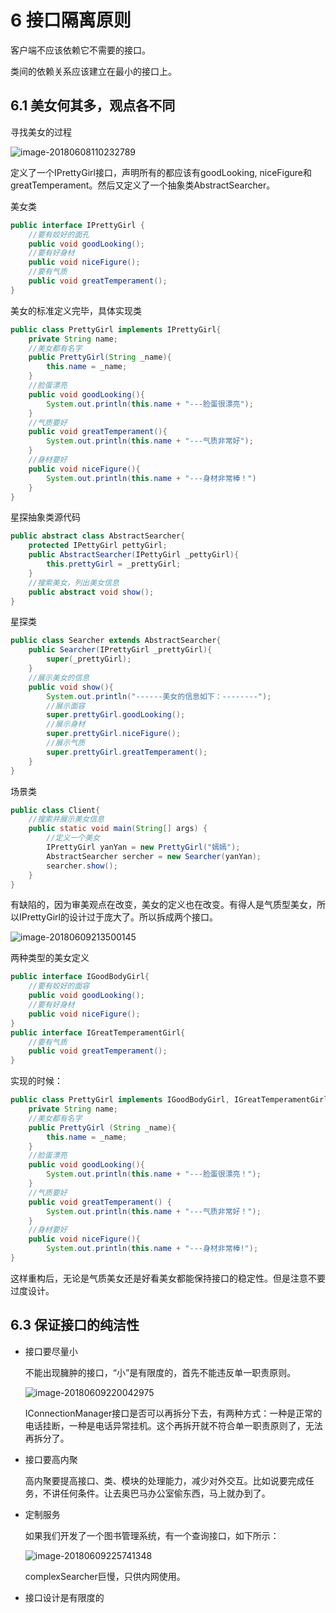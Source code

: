 # 6 接口隔离原则

客户端不应该依赖它不需要的接口。

类间的依赖关系应该建立在最小的接口上。

## 6.1 美女何其多，观点各不同

寻找美女的过程

![image-20180608110232789](https://ws2.sinaimg.cn/large/006tNc79gy1fs3l9hq22gj30qo0ey0w9.jpg)

定义了一个IPrettyGirl接口，声明所有的都应该有goodLooking, niceFigure和greatTemperament。然后又定义了一个抽象类AbstractSearcher。

美女类

```java
public interface IPrettyGirl {
    //要有姣好的面孔
    public void goodLooking();
    //要有好身材
    public void niceFigure();
    //要有气质
    public void greatTemperament();
}
```

美女的标准定义完毕，具体实现类

```java
public class PrettyGirl implements IPrettyGirl{
    private String name;
    //美女都有名字
    public PrettyGirl(String _name){
        this.name = _name;
    }
    //脸蛋漂亮
    public void goodLooking(){
        System.out.println(this.name + "---脸蛋很漂亮");
    }
    //气质要好
    public void greatTemperament(){
        System.out.println(this.name + "---气质非常好");
    }
    //身材要好
    public void niceFigure(){
        System.out.println(this.name + "---身材非常棒！")
    }
}
```

星探抽象类源代码

```java
public abstract class AbstractSearcher{
    protected IPettyGirl pettyGirl;
    public AbstractSearcher(IPettyGirl _pettyGirl){
        this.prettyGirl = _prettyGirl;
    }
    //搜索美女，列出美女信息
    public abstract void show();
}
```

星探类

```java
public class Searcher extends AbstractSearcher{
    public Searcher(IPrettyGirl _prettyGirl){
        super(_prettyGirl);
    }
    //展示美女的信息
    public void show(){
        System.out.println("------美女的信息如下：--------");
        //展示面容
        super.prettyGirl.goodLooking();
        //展示身材
        super.prettyGirl.niceFigure();
        //展示气质
        super.prettyGirl.greatTemperament();
    }
}
```

场景类

```java
public class Client{
    //搜索并展示美女信息
    public static void main(String[] args) {
        //定义一个美女
        IPrettyGirl yanYan = new PrettyGirl("嫣嫣");
        AbstractSearcher sercher = new Searcher(yanYan);
        searcher.show();
    } 
}
```

有缺陷的，因为审美观点在改变，美女的定义也在改变。有得人是气质型美女，所以IPrettyGirl的设计过于庞大了。所以拆成两个接口。

![image-20180609213500145](/var/folders/ry/mzjhxbnx4vlb2w70ff7s_xch0000gn/T/abnerworks.Typora/image-20180609213500145.png)

两种类型的美女定义

```java
public interface IGoodBodyGirl{
    //要有姣好的面容
    public void goodLooking();
    //要有好身材
    public void niceFigure();
}
public interface IGreatTemperamentGirl{
    //要有气质
    public void greatTemperament();
}
```

实现的时候：

```java
public class PrettyGirl implements IGoodBodyGirl, IGreatTemperamentGirl{
    private String name;
    //美女都有名字
    public PrettyGirl (String _name){
        this.name = _name;
    }
    //脸蛋漂亮
    public void goodLooking(){
        System.out.println(this.name + "---脸蛋很漂亮！");
    }
    //气质要好
    public void greatTemperament() {
		System.out.println(this.name + "---气质非常好！");        
    }
    //身材要好
    public void niceFigure(){
    	System.out.println(this.name + "---身材非常棒!");
}
```

这样重构后，无论是气质美女还是好看美女都能保持接口的稳定性。但是注意不要过度设计。

## 6.3 保证接口的纯洁性

* 接口要尽量小

  不能出现臃肿的接口，“小”是有限度的，首先不能违反单一职责原则。

  ![image-20180609220042975](https://ws2.sinaimg.cn/large/006tNc79gy1fs5a0mimj0j30v20gm781.jpg)

  IConnectionManager接口是否可以再拆分下去，有两种方式：一种是正常的电话挂断，一种是电话异常挂机。这个再拆开就不符合单一职责原则了，无法再拆分了。

* 接口要高内聚

  高内聚要提高接口、类、模块的处理能力，减少对外交互。比如说要完成任务，不讲任何条件。让去奥巴马办公室偷东西，马上就办到了。

* 定制服务

  如果我们开发了一个图书管理系统，有一个查询接口，如下所示：

  ![image-20180609225741348](/var/folders/ry/mzjhxbnx4vlb2w70ff7s_xch0000gn/T/abnerworks.Typora/image-20180609225741348.png)

  complexSearcher巨慢，只供内网使用。

* 接口设计是有限度的